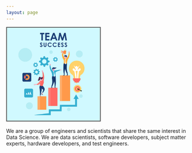 ```yaml
---
layout: page
---
```

<style>
.center {
  display: block;
  margin-left: auto;
  margin-right: auto;
  width: 50%;
}
img {
  border: 2px solid #555;
}
</style>
<script src="https://kit.fontawesome.com/7812f4f196.js" crossorigin="anonymous"></script>

<img src="/pics/Team-Business-People-Success-Teamwork-Group-4630294.png" class="img-responsive" alt="ts" style="width:50%;">

<p>We are a group of engineers and scientists that share the same interest in Data Science. We are data scientists, software developers, subject matter experts, hardware developers, and test engineers. </p>

